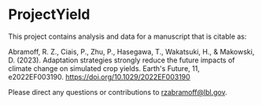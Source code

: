 # ProjectYield

This project contains analysis and data for a manuscript that is citable as:

Abramoff, R. Z., Ciais, P., Zhu, P., Hasegawa, T., Wakatsuki, H., & Makowski, D. (2023). Adaptation strategies strongly reduce the future impacts of climate change on simulated crop yields. Earth's Future, 11, e2022EF003190. https://doi.org/10.1029/2022EF003190

Please direct any questions or contributions to rzabramoff@lbl.gov.
